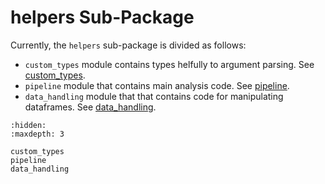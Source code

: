 # helpers Sub-Package

Currently, the `helpers` sub-package is divided as follows:

- `custom_types` module contains types helfully to argument parsing.
  See [custom_types](./custom_types.md).
- `pipeline` module that contains main analysis code.
  See [pipeline](./pipeline.md).
- `data_handling` module that that contains code for manipulating dataframes.
  See [data_handling](./data_handling.md).

```{toctree}
:hidden:
:maxdepth: 3

custom_types
pipeline
data_handling
```
